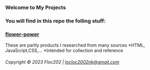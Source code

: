 ### Welcome to My Projects

### You will find in this repo the folling stuff:
### [flower-power](MyProjectCode/flower-power)

These are partly products I researched from many sources
\*HTML, JavaScript,CSS,...
\*Intended for collection and reference

###### Copyright &#169; 2023 Floc202 | locloc2002nk@gmail.com
